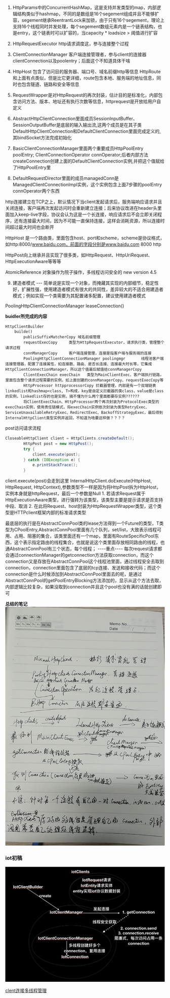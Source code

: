 1. HttpParams中的ConcurrentHashMap，这是支持并发类型的map，内部逻辑结构类似于hashmap，不同的是数组是16个segement组成并且不能够扩容，segement继承ReentrantLock来加锁，由于只有16个segement，理论上支持16个线程同时并发处理，每个segement数组元素内是一个链表结构，也是entry，这个链表时可以扩容的，当capacity * loadsize > 阈值进行扩容

2. HttpRequestExecutor  http请求调度这，参与连接整个过程

3. ClientConnectionManager 客户端连接管理者，参与client的连接器clientConnection以及poolentry；后面这个不知道具体干啥

4. HttpHost 包含了访问目的服务器、端口号、域名前缀http等信息
   HttpRoute 和上面有点类似，但是比它更详细，route包含本地、服务端的地址信息，同时也包含隧道、链路和安全等信息


5. RequestWrapper是对HttpRequest的再次封装，估计目的是标准化，内部包含访问方法、版本、地址还有执行次数等信息，httprequest是开放给用户自定义

6. AbstractHttpClientConnection里面成员SessionInputBuffer、SessionOutputBuffer是底层的输入输出流,这两个成员是在其子类DefaultHttpClientConnection和DefaultClientConnection里面完成定义的,其bindSocket方法完成初始化

7. BasicClientConnectionManager里面两个重要成员HttpPoolEntry poolEntry; ClientConnectionOperator connOperator;后者内部方法createConnection创建上面的DefaultClientConnection实例,并把这个值赋给了HttpPoolEntry里

8. DefaultRequestDirector里面的成员managedConn是ManagedClientConnectionImpl实例，这个实例包含上面7步骤的poolEntry connOperator两个东西

http连接建立在TCP之上，默认情况下当client发起请求后，服务端响应请求并且关闭连接，客户端再次发起访问时会重新建立连接；后来协议改进在header头里面加入keep-live字段，协议会认为这是一个长连接，响应请求后不会立即关闭程序，还有连接最大时间，因为不可能一直保持连接，这样会消耗资源，所以连接时间超过最大时间也会断开

HttpHost 是一个路由类，里面包含host、port和scheme，scheme是协议格式，如http:8000/www.baidu.com，前面的字段分别是www.baidu.com  8000  http

HttpPost向上继承并且实现了很多类，如HttpRequest、HttpUriRequest、HttpExecutionAware等等等

AtomicReference<T> 对象操作为院子操作，多线程访问安全的
new version 4.5

9. 建造者模式  --- 简单说是实现一个对象，而掩藏其实现的内部细节，稳定性好，扩展性强，使用建造者模式有很大的共同性，差异较大的不适合用建造者模式；例如实现一个类需要为其配置诸多配置，建议使用建造者模式

PoolingHttpClientConnectionManager  leaseConnection()

__buidler所完成的内容__

```
HttpClientBuilder
	builde() 
		publicSuffixMatcherCopy 域名前缀管理
		requestExecCopy		类型为HttpRequestExecutor，请求执行类，管理整个请求过程
		connManagerCopy		客户端连接管理，连接是指客户端与服务端的连接
		PoolingHttpClientConnectionManager poolingmgr		线程池客户端连接管理器，配置了连接属性，如连接数、路由、是否长连接、连接最大时长等，它集成HttpClientConnectionManager，所以这个值最后赋值给connManagerCopy
		ClientExecChain execChain	类型为MainClientExec，客户端执行链路，里面包含整个请求过程需要的实例，如上面创建的connManagerCopy、requestExecCopy等
		HttpProcessor httpprocessorCopy	拦截器管理，内部是有一个双端链表linkedlist和hashmap<class, T>构成，key是自定义拦截器的类class，value是class的实例，linkedlist存的也是实例，搞不懂为什么两个里面都要存实例??????
		将ClientExecChain、HttpProcessor两个再次封装为ProtocolExec类型的execChain实例，使用责任链模式，将execChain实例依次封装为类型RetryExec、ServiceUnavailableRetryExec、RedirectExec、BackoffStrategyExec，最后得到InternalHttpClient类型实例并返回，不知道为啥要这样做？？？？
```

post访问请求流程
```java
CloseableHttpClient client = HttpClients.createDefault();
        HttpPost post = new HttpPost();
        try {
            client.execute(post);
        } catch (IOException e) {
            e.printStackTrace();
        }
```

client.execute(post)会走到这里 InternalHttpClient.doExecute(HttpHost, HttpRequest, HttpContext),参数类型不一样是因为将HttpPost拆为HttpHost，实例本身就是httpRequest，最后一个参数是Null
	1. 若请求Request属于HttpExecutionAware类型，进行强转为该类型，该类型主要是提示请求是否支持中段、取消
	2. 在此将Request、host封装为HttpRequestWrapper类型，这个类型是HTTPclient框架内部的标准请求类型


最底层的执行是在AbstractConnPool类的lease方法得到一个Future<T>的类型，T类型为CPoolEntry,AbstractConnPool里面有几个队列，set/list，大致表示线程可用、占用、阻塞的集合，该类里面还有一个map，里面有RouteSpecificPool东西，这个表示指定路由的线程集合，也就是说这个类里面存放相同路由的线程，也通AbstractConnPool有三个状态，每个线程；
----重点----  每次request请求都会通过connectionManager的getconnection方法获取connection，而这个connection又是存放在AbstractConnPool这个线程池里面，通过线程安全去取到connection，connection里面包含了底层的tcp连接、发送和接收代码；而这个connection是什么时候添加到AbstractConnPool里面去的呢，是通过AbstractConnPool的getPoolEntryBlocking方法添加的，显示从这个方法去取，内部逻辑比较复杂，如果没取到connection并且这个pool也没有满的话就创建即可

__总结的笔记__
![biji](biji.png)


### iot初稿

![iot](iotclient_v1.0.png)

[clent连接多线程管理][1]

[1]:https://segmentfault.com/a/1190000012009507
